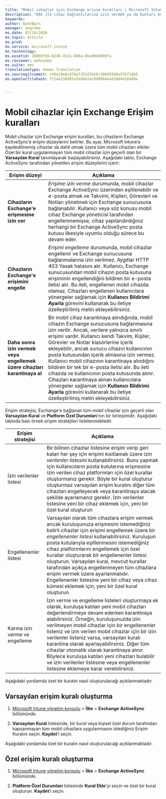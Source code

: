 ```yaml
---
title: "Mobil cihazlar için Exchange erişim kuralları | Microsoft Intune"
description: "EAS ile cihaz bağlantılarına izin vermek ya da bunları engellemek için Exchange ActiveSync erişim kuralları"
keywords: 
author: NathBarn
manager: angrobe
ms.date: 07/19/2016
ms.topic: article
ms.prod: 
ms.service: microsoft-intune
ms.technology: 
ms.assetid: 208b9f45-02d9-413a-b86a-8bad9b5008fa
ms.reviewer: muhosabe
ms.suite: ems
translationtype: Human Translation
ms.sourcegitcommit: c49e19e8c478af252d7b59c380d5500a57b71db5
ms.openlocfilehash: 7714a338d02afedde2ac090964e4d18d4410a80e


---
```


# Mobil cihazlar için Exchange Erişim kuralları
Mobil cihazlar için Exchange erişim kuralları, bu cihazların Exchange ActiveSync’e erişim düzeylerini belirler. Bu ayar, Microsoft Intune’a kaydedilmemiş cihazlar da dahil olmak üzere tüm mobil cihazları etkiler. Özel bir kural uygulanmayan tüm mobil cihazlar için geçerli olan bir **Varsayılan Kural** tanımlayarak başlayabilirsiniz. Aşağıdaki tablo, Exchange ActiveSync tarafından yönetilen erişim düzeylerini içerir:

|Erişim düzeyi|Açıklama|
|----------------|---------------|
|**Cihazların Exchange'e erişmesine izin ver**|*Erişime izin verme* durumunda, mobil cihazlar Exchange ActiveSync üzerinden eşitlenebilir ve e-posta almak ve Takvimi, Kişileri, Görevleri ve Notları yönetmek için Exchange sunucusuna bağlanabilir. Kullanıcı veya söz konusu mobil cihaz Exchange yöneticisi tarafından engellenmemişse, cihaz yapılandırdığınız herhangi bir Exchange ActiveSync posta kutusu ilkesiyle uyumlu olduğu sürece bu devam eder.|
|**Cihazların Exchange'e erişimini engelle**|*Erişimi engelleme* durumunda, mobil cihazlar engellenir ve Exchange sunucusuna bağlanmalarına izin verilmez. Aygıtlar HTTP 403 Yasak hatasını alır. Kullanıcı, Exchange sunucusundan mobil cihazın posta kutusuna erişiminin engellendiğini bildiren bir e-posta iletisi alır. Bu ileti, engellenen mobil cihazda olamaz. Cihazları engellenen kullanıcılara yönergeler sağlamak için **Kullanıcı Bildirimi Ayarla** görevini kullanarak bu iletiye özelleştirilmiş metin ekleyebilirsiniz.|
|**Daha sonra izin vermek veya engellemek üzere cihazları karantinaya al**|Bir mobil cihaz karantinaya alındığında, mobil cihazın Exchange sunucusuna bağlanmasına izin verilir. Ancak, verilere yalnızca sınırlı erişimi vardır. Kullanıcı kendi Takvim, Kişiler, Görevler ve Notlar klasörlerine içerik ekleyebilir, ancak sunucu cihazın kullanıcının posta kutusundan içerik almasına izin vermez. Kullanıcı mobil cihazının karantinaya alındığını bildiren bir tek bir e-posta iletisi alır. Bu ileti cihazda ve kullanıcının posta kutusunda alınır. Cihazları karantinaya alınan kullanıcılara yönergeler sağlamak için **Kullanıcı Bildirimi Ayarla** görevini kullanarak bu iletiye özelleştirilmiş metin ekleyebilirsiniz.|

Erişim stratejisi, Exchange'e bağlanan tüm mobil cihazlar için geçerli olan **Varsayılan Kural** ve **Platform Özel Durumları**'nın bir birleşimidir. Aşağıdaki tabloda bazı örnek erişim stratejileri listelenmektedir.

|Erişim stratejisi|Açıklama|
|-------------------|---------------|
|İzin verilenler listesi|Bir bilinen cihazlar listesine erişim verip geri kalan her şey için erişimi kısıtlamak üzere *izin verilenler listesini* kullanabilirsiniz. Bunu yapmak için kullanıcıların posta kutularına erişmesine izin verilen cihaz platformları için özel kurallar oluşturmanız gerekir. Böyle bir kural oluşturur oluşturmaz varsayılan erişim kuralını diğer tüm cihazları engelleyecek veya karantinaya alacak şekilde ayarlamanız gerekir. İzin verilenler listesine yeni bir cihaz eklemek için, yeni bir özel kural oluşturun|
|Engellenenler listesi|Varsayılan olarak tüm cihazlara erişim vermek ancak kuruluşunuza erişmesini istemediğiniz belirli cihazlar için erişimi engellemek üzere bir *engellenenler listesi* kullanabilirsiniz. Kuruluşun posta kutularıyla eşitlenmesini istemediğiniz cihaz platformlarını engellemek için özel kurallar oluşturarak bir engellenenler listesi oluşturun. Varsayılan kural, mevcut kurallar tarafından açıkça engellenmeyen tüm cihazlara erişim vermek üzere ayarlanmalıdır. Engellenenler listesine yeni bir cihaz veya cihaz kümesi eklemek için, yeni bir özel kural oluşturun.|
|Karma izin verme ve engelleme|İzin verme ve engelleme listeleri oluşturmaya ek olarak, kuruluşa katılan yeni mobil cihazları değerlendirmeye devam ederken karantinaya alabilirsiniz. Örneğin, kuruluşunuzda izin verilmeyen mobil cihazlar için bir engellenenler listeniz ve izin verilen mobil cihazlar için bir izin verilenler listeniz varsa, varsayılan kuralı karantina olarak ayarlayabilirsiniz. Diğer tüm cihazlar otomatik olarak karantinaya alınır. Böylece kuruluşa katılan yeni cihazları bulabilir ve izin verilenler listesine veya engellenenler listesine eklemeye karar verebilirsiniz.|
Aşağıdaki yordamda özel bir kuralın nasıl oluşturulacağı açıklanmaktadır.

## Varsayılan erişim kuralı oluşturma

1.  [Microsoft Intune yönetim konsolu](http://manage.microsoft.com) &gt; **İlke** &gt; **Exchange ActiveSync** bölümünde.

2.   **Varsayılan Kural** listesinde, bir kural veya kişisel özel durum tarafından kapsanmayan tüm mobil cihazlara uygulanmasını istediğiniz Erişim Kuralını seçin. **Kaydet**’i seçin.

Aşağıdaki yordamda özel bir kuralın nasıl oluşturulacağı açıklanmaktadır.

## Özel erişim kuralı oluşturma

1. [Microsoft Intune yönetim konsolu](http://manage.microsoft.com) &gt; **İlke** &gt; **Exchange ActiveSync** bölümünde.

2.  **Platform Özel Durumları** listesinde **Kural Ekle**'yi seçin ve özel bir kural oluşturun. **Kaydet**’i seçin.



<!--HONumber=Aug16_HO1-->


